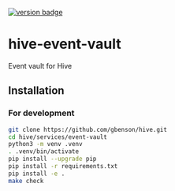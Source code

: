 [![version badge]](https://hub.docker.com/r/gbenson/hive-event-vault)

[version badge]: https://img.shields.io/docker/v/gbenson/hive-event-vault?color=limegreen

# hive-event-vault

Event vault for Hive

## Installation

### For development

```sh
git clone https://github.com/gbenson/hive.git
cd hive/services/event-vault
python3 -m venv .venv
. .venv/bin/activate
pip install --upgrade pip
pip install -r requirements.txt
pip install -e .
make check
```
